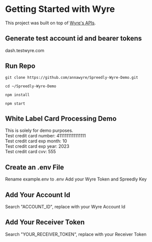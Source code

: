 # Getting Started with Wyre

This project was built on top of [Wyre's APIs](https://docs.sendwyre.com/).

## Generate test account id and bearer tokens

dash.testwyre.com

## Run Repo
`git clone https://github.com/annawyre/Spreedly-Wyre-Demo.git`

`cd ~/Spreedly-Wyre-Demo`

`npm install`

`npm start`

## White Label Card Processing Demo

This is solely for demo purposes.<br />
Test credit card number: 4111111111111111<br />
Test credit card exp month: 10<br />
Test credit card exp year: 2023<br />
Test credit card cvv: 555<br />

## Create an .env File

Rename example.env to .env
Add your Wyre Token and Spreedly Key

## Add Your Account Id

Search "ACCOUNT_ID", replace with your Wyre Account Id

## Add Your Receiver Token

Search "YOUR_RECEIVER_TOKEN", replace with your Receiver Token
